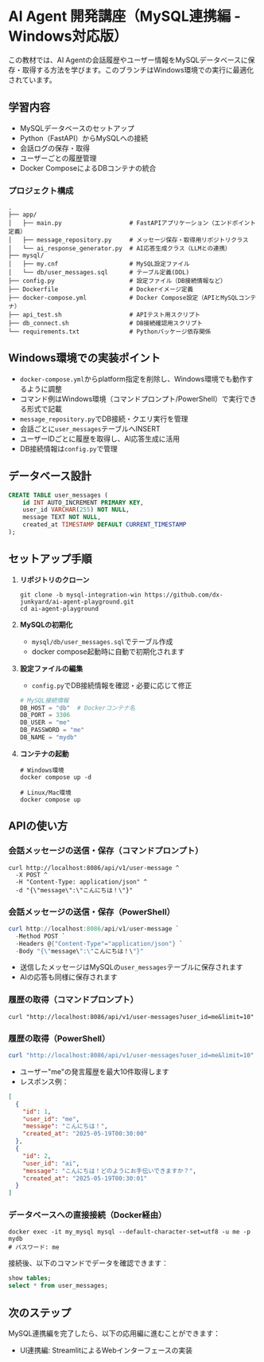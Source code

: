 # AI Agent 開発講座（MySQL連携編 - Windows対応版）

この教材では、AI Agentの会話履歴やユーザー情報をMySQLデータベースに保存・取得する方法を学びます。このブランチはWindows環境での実行に最適化されています。

## 学習内容

- MySQLデータベースのセットアップ
- Python（FastAPI）からMySQLへの接続
- 会話ログの保存・取得
- ユーザーごとの履歴管理
- Docker ComposeによるDBコンテナの統合

### プロジェクト構成

```
.
├── app/
│   ├── main.py                   # FastAPIアプリケーション（エンドポイント定義）
│   ├── message_repository.py     # メッセージ保存・取得用リポジトリクラス
│   └── ai_response_generator.py  # AI応答生成クラス（LLMとの連携）
├── mysql/
│   ├── my.cnf                    # MySQL設定ファイル
│   └── db/user_messages.sql      # テーブル定義(DDL)
├── config.py                     # 設定ファイル（DB接続情報など）
├── Dockerfile                    # Dockerイメージ定義
├── docker-compose.yml            # Docker Compose設定（APIとMySQLコンテナ）
├── api_test.sh                   # APIテスト用スクリプト
├── db_connect.sh                 # DB接続確認用スクリプト
└── requirements.txt              # Pythonパッケージ依存関係
```

## Windows環境での実装ポイント

- `docker-compose.yml`からplatform指定を削除し、Windows環境でも動作するように調整
- コマンド例はWindows環境（コマンドプロンプト/PowerShell）で実行できる形式で記載
- `message_repository.py`でDB接続・クエリ実行を管理
- 会話ごとに`user_messages`テーブルへINSERT
- ユーザーIDごとに履歴を取得し、AI応答生成に活用
- DB接続情報は`config.py`で管理

## データベース設計

```sql
CREATE TABLE user_messages (
    id INT AUTO_INCREMENT PRIMARY KEY,
    user_id VARCHAR(255) NOT NULL,
    message TEXT NOT NULL,
    created_at TIMESTAMP DEFAULT CURRENT_TIMESTAMP
);
```

## セットアップ手順

1. **リポジトリのクローン**
    ```
    git clone -b mysql-integration-win https://github.com/dx-junkyard/ai-agent-playground.git
    cd ai-agent-playground
    ```

2. **MySQLの初期化**
    - `mysql/db/user_messages.sql`でテーブル作成
    - docker compose起動時に自動で初期化されます

3. **設定ファイルの編集**
    - `config.py`でDB接続情報を確認・必要に応じて修正
    ```python
    # MySQL接続情報
    DB_HOST = "db"  # Dockerコンテナ名
    DB_PORT = 3306
    DB_USER = "me"
    DB_PASSWORD = "me"
    DB_NAME = "mydb"
    ```

4. **コンテナの起動**
    ```
    # Windows環境
    docker compose up -d
    
    # Linux/Mac環境
    docker compose up
    ```

## APIの使い方

### 会話メッセージの送信・保存（コマンドプロンプト）

```
curl http://localhost:8086/api/v1/user-message ^
  -X POST ^
  -H "Content-Type: application/json" ^
  -d "{\"message\":\"こんにちは！\"}"
```

### 会話メッセージの送信・保存（PowerShell）

```powershell
curl http://localhost:8086/api/v1/user-message `
  -Method POST `
  -Headers @{"Content-Type"="application/json"} `
  -Body "{\"message\":\"こんにちは！\"}"
```

- 送信したメッセージはMySQLの`user_messages`テーブルに保存されます
- AIの応答も同様に保存されます

### 履歴の取得（コマンドプロンプト）

```
curl "http://localhost:8086/api/v1/user-messages?user_id=me&limit=10"
```

### 履歴の取得（PowerShell）

```powershell
curl "http://localhost:8086/api/v1/user-messages?user_id=me&limit=10"
```

- ユーザー"me"の発言履歴を最大10件取得します
- レスポンス例：
```json
[
  {
    "id": 1,
    "user_id": "me",
    "message": "こんにちは！",
    "created_at": "2025-05-19T00:30:00"
  },
  {
    "id": 2,
    "user_id": "ai",
    "message": "こんにちは！どのようにお手伝いできますか？",
    "created_at": "2025-05-19T00:30:01"
  }
]
```

### データベースへの直接接続（Docker経由）

```
docker exec -it my_mysql mysql --default-character-set=utf8 -u me -p mydb
# パスワード: me
```

接続後、以下のコマンドでデータを確認できます：
```sql
show tables;
select * from user_messages;
```

## 次のステップ

MySQL連携編を完了したら、以下の応用編に進むことができます：

- UI連携編: StreamlitによるWebインターフェースの実装
